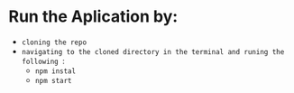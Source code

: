 # Run the Aplication by:
 * `cloning the repo`
 * `navigating to the cloned directory in the terminal and runing the following `:
   * `npm instal`
   * `npm start`
